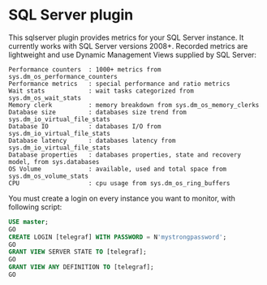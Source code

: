# SQL Server plugin

This sqlserver plugin provides metrics for your SQL Server instance. 
It currently works with SQL Server versions 2008+. 
Recorded metrics are lightweight and use Dynamic Management Views supplied by SQL Server:
```
Performance counters  : 1000+ metrics from sys.dm_os_performance_counters
Performance metrics   : special performance and ratio metrics
Wait stats 			  : wait tasks categorized from sys.dm_os_wait_stats
Memory clerk		  : memory breakdown from sys.dm_os_memory_clerks
Database size         : databases size trend from sys.dm_io_virtual_file_stats
Database IO			  : databases I/O from sys.dm_io_virtual_file_stats
Database latency	  : databases latency from sys.dm_io_virtual_file_stats
Database properties   : databases properties, state and recovery model, from sys.databases
OS Volume             : available, used and total space from sys.dm_os_volume_stats
CPU				      : cpu usage from sys.dm_os_ring_buffers
```

You must create a login on every instance you want to monitor, with following script:
```SQL 
USE master; 
GO
CREATE LOGIN [telegraf] WITH PASSWORD = N'mystrongpassword';
GO
GRANT VIEW SERVER STATE TO [telegraf]; 
GO
GRANT VIEW ANY DEFINITION TO [telegraf]; 
GO
```
